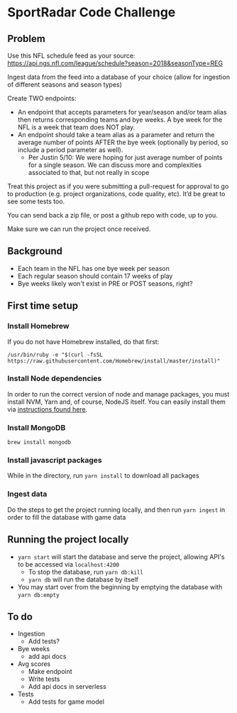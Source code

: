 # SportRadar Code Challenge

## Problem

Use this NFL schedule feed as your source: https://api.ngs.nfl.com/league/schedule?season=2018&seasonType=REG

Ingest data from the feed into a database of your choice (allow for ingestion of different seasons and season types)

Create TWO endpoints:
* An endpoint that accepts parameters for year/season and/or team alias then returns corresponding teams and bye weeks. A bye week for the NFL is a week that team does NOT play.
* An endpoint should take a team alias as a parameter and return the average number of points AFTER the bye week (optionally by period, so include a period parameter as well).
  * Per Justin 5/10: We were hoping for just average number of points for a single season. We can discuss more and complexities associated to that, but not really in scope

Treat this project as if you were submitting a pull-request for approval to go to production (e.g. project organizations, code quality, etc). It’d be great to see some tests too.

You can send back a zip file, or post a github repo with code, up to you.

Make sure we can run the project once received.

## Background

* Each team in the NFL has one bye week per season
* Each regular season should contain 17 weeks of play
* Bye weeks likely won't exist in PRE or POST seasons, right?

## First time setup

### Install Homebrew

If you do not have Homebrew installed, do that first:

`/usr/bin/ruby -e "$(curl -fsSL https://raw.githubusercontent.com/Homebrew/install/master/install)"`

### Install Node dependencies

In order to run the correct version of node and manage packages, you must install NVM, Yarn and, of course, NodeJS itself. You can easily install them via [instructions found here](https://gist.github.com/nijicha/e5615548181676873118df79953cb709).

### Install MongoDB

`brew install mongodb`

### Install javascript packages

While in the directory, run `yarn install` to download all packages

### Ingest data

Do the steps to get the project running locally, and then run `yarn ingest` in order to fill the database with game data

## Running the project locally

* `yarn start` will start the database and serve the project, allowing API's to be accessed via `localhost:4200`
  * To stop the database, run `yarn db:kill`
  * `yarn db` will run the database by itself
* You may start over from the beginning by emptying the database with `yarn db:empty`

## To do
- Ingestion
  - Add tests?
- Bye weeks
  - add api docs
- Avg scores
  - Make endpoint
  - Write tests
  - Add api docs in serverless
- Tests
  - Add tests for game model